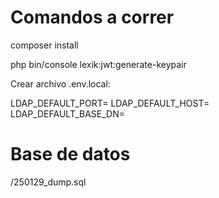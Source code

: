 # Comandos a correr
composer install

php bin/console lexik:jwt:generate-keypair

Crear archivo .env.local:

LDAP_DEFAULT_PORT=
LDAP_DEFAULT_HOST=
LDAP_DEFAULT_BASE_DN=


# Base de datos
/250129_dump.sql